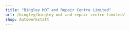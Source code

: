 ```yaml
---
title: "Bingley MOT and Repair Centre Limited"
url: /bingley/bingley-mot-and-repair-centre-limited/
shop: Autowerkstatt
---
```

